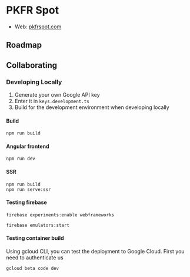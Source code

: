 # PKFR Spot

- Web: [pkfrspot.com](https://pkfrspot.com)

## Roadmap

## Collaborating

### Developing Locally

1. Generate your own Google API key
2. Enter it in `keys.development.ts`
3. Build for the development environment when developing locally

#### Build

```
npm run build
```

#### Angular frontend

```
npm run dev
```

#### SSR

```
npm run build
npm run serve:ssr
```

#### Testing firebase

```
firebase experiments:enable webframeworks
```

```
firebase emulators:start
```

#### Testing container build

Using gcloud CLI, you can test the deployment to Google Cloud.
First you need to authenticate us

```
gcloud beta code dev
```
